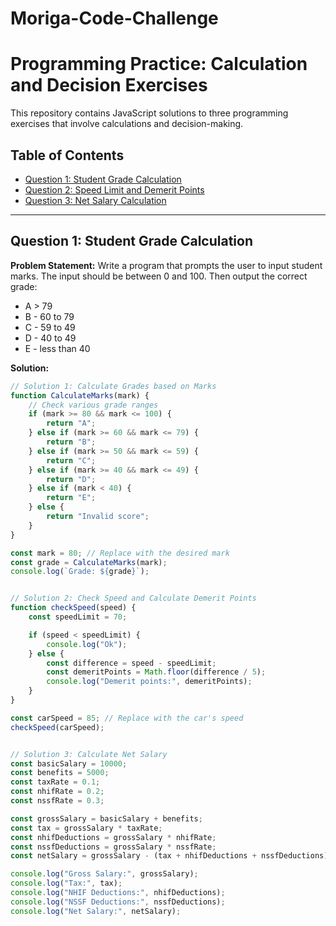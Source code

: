 # Moriga-Code-Challenge

# Programming Practice: Calculation and Decision Exercises

This repository contains JavaScript solutions to three programming exercises that involve calculations and decision-making.

## Table of Contents
- [Question 1: Student Grade Calculation](#question-1-student-grade-calculation)
- [Question 2: Speed Limit and Demerit Points](#question-2-speed-limit-and-demerit-points)
- [Question 3: Net Salary Calculation](#question-3-net-salary-calculation)

---

## Question 1: Student Grade Calculation

**Problem Statement:**
Write a program that prompts the user to input student marks. The input should be between 0 and 100. Then output the correct grade:
- A > 79
- B - 60 to 79
- C - 59 to 49
- D - 40 to 49
- E - less than 40

**Solution:**
```javascript
// Solution 1: Calculate Grades based on Marks
function CalculateMarks(mark) {
    // Check various grade ranges
    if (mark >= 80 && mark <= 100) {
        return "A";
    } else if (mark >= 60 && mark <= 79) {
        return "B";
    } else if (mark >= 50 && mark <= 59) {
        return "C";
    } else if (mark >= 40 && mark <= 49) {
        return "D";
    } else if (mark < 40) {
        return "E";
    } else {
        return "Invalid score";
    }
}

const mark = 80; // Replace with the desired mark
const grade = CalculateMarks(mark);
console.log(`Grade: ${grade}`);


// Solution 2: Check Speed and Calculate Demerit Points
function checkSpeed(speed) {
    const speedLimit = 70;

    if (speed < speedLimit) {
        console.log("Ok");
    } else {
        const difference = speed - speedLimit;
        const demeritPoints = Math.floor(difference / 5);
        console.log("Demerit points:", demeritPoints);
    }
}

const carSpeed = 85; // Replace with the car's speed
checkSpeed(carSpeed);


// Solution 3: Calculate Net Salary
const basicSalary = 10000;
const benefits = 5000;
const taxRate = 0.1;
const nhifRate = 0.2;
const nssfRate = 0.3;

const grossSalary = basicSalary + benefits;
const tax = grossSalary * taxRate;
const nhifDeductions = grossSalary * nhifRate;
const nssfDeductions = grossSalary * nssfRate;
const netSalary = grossSalary - (tax + nhifDeductions + nssfDeductions);

console.log("Gross Salary:", grossSalary);
console.log("Tax:", tax);
console.log("NHIF Deductions:", nhifDeductions);
console.log("NSSF Deductions:", nssfDeductions);
console.log("Net Salary:", netSalary);
